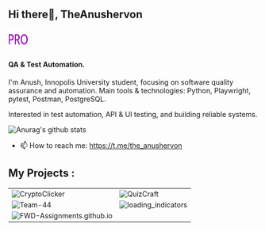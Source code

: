 ## Hi there👋, TheAnushervon


<a href='https://github.com/pricing'><img src='https://raw.githubusercontent.com/acervenky/animated-github-badges/master/assets/pro.gif' width='40' height='40'></a> 
#### QA & Test Automation.
I'm Anush, Innopolis University student, focusing on software quality assurance and automation.
Main tools & technologies: Python, Playwright, pytest, Postman, PostgreSQL.

Interested in test automation, API & UI testing, and building reliable systems.


![Anurag's github stats](https://github-readme-stats.vercel.app/api?username=theanushervon)

- 📫 How to reach me: https://t.me/the_anushervon

## My Projects :
<p align="center">
  <table>
    <tr>
      <td>
        <img src="https://github-readme-stats.vercel.app/api/pin/?username=absorian&repo=cryptoclicker&show_owner=true&theme=dark" alt="CryptoClicker">
      </td>
      <td>
        <img src="https://github-readme-stats.vercel.app/api/pin/?username=TheAnushervon&repo=QuizCraft&show_owner=true&theme=dark" alt="QuizCraft">
      </td>
    </tr>
    <tr>
      <td>
        <img src="https://github-readme-stats.vercel.app/api/pin/?username=IU-Capstone-Project-2024&repo=Team-44&show_owner=true&theme=dark" alt="Team-44">
      </td>
      <td>
        <img src="https://github-readme-stats.vercel.app/api/pin/?username=yoqub-davlatov&repo=loading_indicators&show_owner=true&theme=dark" alt="loading_indicators">
      </td>
    </tr>
    <tr>
      <td>
        <img src="https://github-readme-stats.vercel.app/api/pin/?username=TheAnushervon&repo=FWD-Assignments.github.io&show_owner=true&theme=dark" alt="FWD-Assignments.github.io">
      </td>
      <td>
        <!-- You can add another repository here if needed -->
      </td>
    </tr>
  </table>
</p>


<!--
**TheAnushervon/TheAnushervon** is a ✨ _special_ ✨ repository because its `README.md` (this file) appears on your GitHub profile.

Here are some ideas to get you started:

- 🔭 I’m currently working on ...
- 🌱 I’m currently learning ...
- 👯 I’m looking to collaborate on ...
- 🤔 I’m looking for help with ...
- 💬 Ask me about ...
- 📫 How to reach me: ...
- 😄 Pronouns: ...
- ⚡ Fun fact: ...
-->
